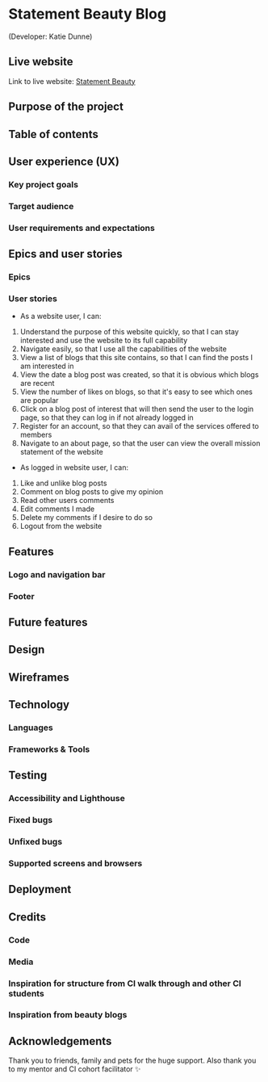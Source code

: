 # Statement Beauty Blog

(Developer: Katie Dunne)

## Live website

Link to live website: [Statement Beauty](https://statement-beauty-ec9472f892b1.herokuapp.com/about/)

## Purpose of the project

## Table of contents

## User experience (UX)

### Key project goals

### Target audience

### User requirements and expectations

## Epics and user stories

### Epics

### User stories

- As a website user, I can:

1. Understand the purpose of this website quickly, so that I can stay interested and use the website to its full capability
2. Navigate easily, so that I use all the capabilities of the website
3. View a list of blogs that this site contains, so that I can find the posts I am interested in
4. View the date a blog post was created, so that it is obvious which blogs are recent
5. View the number of likes on blogs, so that it's easy to see which ones are popular
6. Click on a blog post of interest that will then send the user to the login page, so that they can log in if not already logged in
7. Register for an account, so that they can avail of the services offered to members
8. Navigate to an about page, so that the user can view the overall mission statement of the website

- As logged in website user, I can:

1. Like and unlike blog posts
2. Comment on blog posts to give my opinion
3. Read other users comments
4. Edit comments I made
5. Delete my comments if I desire to do so
6. Logout from the website

## Features

### Logo and navigation bar

### Footer

## Future features

## Design

## Wireframes

## Technology

### Languages

### Frameworks & Tools

## Testing

### Accessibility and Lighthouse

### Fixed bugs

### Unfixed bugs

### Supported screens and browsers

## Deployment

## Credits

### Code

### Media

### Inspiration for structure from CI walk through and other CI students

### Inspiration from beauty blogs

## Acknowledgements

Thank you to friends, family and pets for the huge support. Also thank you to my mentor and CI cohort facilitator :sparkles:
